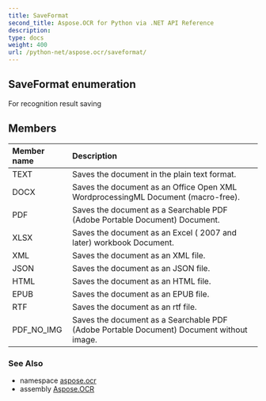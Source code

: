 ```yaml
---
title: SaveFormat
second_title: Aspose.OCR for Python via .NET API Reference
description: 
type: docs
weight: 400
url: /python-net/aspose.ocr/saveformat/
---
```


## SaveFormat enumeration

For recognition result saving

## Members
| Member name | Description |
| :- | :- |
|TEXT|Saves the document in the plain text format.|
|DOCX|Saves the document as an Office Open XML WordprocessingML Document (macro-free).|
|PDF|Saves the document as a Searchable PDF (Adobe Portable Document) Document.|
|XLSX|Saves the document as an Excel ( 2007 and later) workbook Document.|
|XML|Saves the document as an XML file.|
|JSON|Saves the document as an JSON file.|
|HTML|Saves the document as an HTML file.|
|EPUB|Saves the document as an EPUB file.|
|RTF|Saves the document as an rtf file.|
|PDF_NO_IMG|Saves the document as a Searchable PDF (Adobe Portable Document) Document without image.|

### See Also

* namespace [aspose.ocr](/ocr/python-net/aspose.ocr/)
* assembly [Aspose.OCR](/ocr/python-net/)

